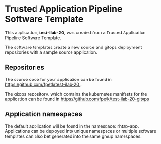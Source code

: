 # Trusted Application Pipeline Software Template

This application, **test-ilab-20**, was created from a Trusted Application Pipeline Software Template.

The software templates create a new source and gitops deployment repositories with a sample source application. 

## Repositories

The source code for your application can be found in [https://github.com/fpetk/test-ilab-20 ](https://github.com/fpetk/test-ilab-20 ).
 
The gitops repository, which contains the kubernetes manifests for the application can be found in 
[https://github.com/fpetk/test-ilab-20-gitops ](https://github.com/fpetk/test-ilab-20-gitops ) 

## Application namespaces 

The default application will be found in the namespace: rhtap-app. Applications can be deployed into unique namespaces or multiple software templates can also bet generated into the same group namespaces.  